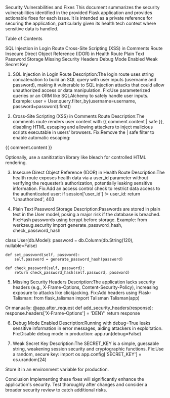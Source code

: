 Security Vulnerabilities and Fixes
This document summarizes the security vulnerabilities identified in the provided Flask application and provides actionable fixes for each issue. It is intended as a private reference for securing the application, particularly given its health tech context where sensitive data is handled.

Table of Contents

SQL Injection in Login Route
Cross-Site Scripting (XSS) in Comments Route
Insecure Direct Object Reference (IDOR) in Health Route
Plain Text Password Storage
Missing Security Headers
Debug Mode Enabled
Weak Secret Key

1. SQL Injection in Login Route
   Description:The login route uses string concatenation to build an SQL query with user inputs (username and password), making it vulnerable to SQL injection attacks that could allow unauthorized access or data manipulation.
   Fix:Use parameterized queries or an ORM like SQLAlchemy to safely handle user inputs. Example:
   user = User.query.filter_by(username=username, password=password).first()

2. Cross-Site Scripting (XSS) in Comments Route
Description:The comments route renders user content with {{ comment.content | safe }}, disabling HTML escaping and allowing attackers to inject malicious scripts executable in users' browsers.
Fix:Remove the | safe filter to enable automatic escaping:
<p>{{ comment.content }}</p>

Optionally, use a sanitization library like bleach for controlled HTML rendering.

3. Insecure Direct Object Reference (IDOR) in Health Route
   Description:The health route exposes health data via a user_id parameter without verifying the requester’s authorization, potentially leaking sensitive information.
   Fix:Add an access control check to restrict data access to the authenticated user:
   if session['user_id'] != user_id:
   return 'Unauthorized', 403

4. Plain Text Password Storage
   Description:Passwords are stored in plain text in the User model, posing a major risk if the database is breached.
   Fix:Hash passwords using bcrypt before storage. Example:
   from werkzeug.security import generate_password_hash, check_password_hash

class User(db.Model):
password = db.Column(db.String(120), nullable=False)

    def set_password(self, password):
        self.password = generate_password_hash(password)

    def check_password(self, password):
        return check_password_hash(self.password, password)

5. Missing Security Headers
   Description:The application lacks security headers (e.g., X-Frame-Options, Content-Security-Policy), increasing exposure to attacks like clickjacking.
   Fix:Add headers using Flask-Talisman:
   from flask_talisman import Talisman
   Talisman(app)

Or manually:
@app.after_request
def add_security_headers(response):
response.headers['X-Frame-Options'] = 'DENY'
return response

6. Debug Mode Enabled
   Description:Running with debug=True leaks sensitive information in error messages, aiding attackers in exploitation.
   Fix:Disable debug mode in production:
   app.run(debug=False)

7. Weak Secret Key
   Description:The SECRET_KEY is a simple, guessable string, weakening session security and cryptographic functions.
   Fix:Use a random, secure key:
   import os
   app.config['SECRET_KEY'] = os.urandom(24)

Store it in an environment variable for production.

Conclusion
Implementing these fixes will significantly enhance the application's security. Test thoroughly after changes and consider a broader security review to catch additional risks.
